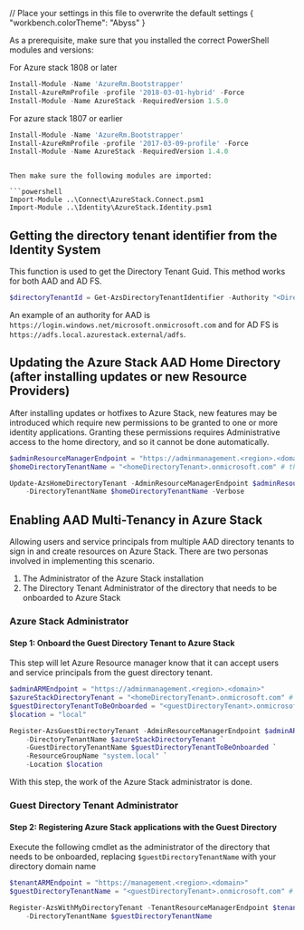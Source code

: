 // Place your settings in this file to overwrite the default settings
{
    "workbench.colorTheme": "Abyss"
}

As a prerequisite, make sure that you installed the correct PowerShell modules and versions:

For Azure stack 1808 or later

```powershell
Install-Module -Name 'AzureRm.Bootstrapper'
Install-AzureRmProfile -profile '2018-03-01-hybrid' -Force
Install-Module -Name AzureStack -RequiredVersion 1.5.0
```

For azure stack 1807 or earlier

```powershell
Install-Module -Name 'AzureRm.Bootstrapper'
Install-AzureRmProfile -profile '2017-03-09-profile' -Force
Install-Module -Name AzureStack -RequiredVersion 1.4.0
```

```

Then make sure the following modules are imported:

```powershell
Import-Module ..\Connect\AzureStack.Connect.psm1
Import-Module ..\Identity\AzureStack.Identity.psm1
```

## Getting the directory tenant identifier from the Identity System

This function is used to get the Directory Tenant Guid. This method works for both AAD and AD FS.

```powershell
$directoryTenantId = Get-AzsDirectoryTenantIdentifier -Authority "<DirectoryTenantUrl>"
```

An example of an authority for AAD is `https://login.windows.net/microsoft.onmicrosoft.com`
and for AD FS is `https://adfs.local.azurestack.external/adfs`.

## Updating the Azure Stack AAD Home Directory (after installing updates or new Resource Providers)

After installing updates or hotfixes to Azure Stack, new features may be introduced which require new permissions to be
granted to one or more identity applications. Granting these permissions requires Administrative access to the
home directory, and so it cannot be done automatically.

```powershell
$adminResourceManagerEndpoint = "https://adminmanagement.<region>.<domain>"
$homeDirectoryTenantName = "<homeDirectoryTenant>.onmicrosoft.com" # this is the primary tenant Azure Stack is registered to

Update-AzsHomeDirectoryTenant -AdminResourceManagerEndpoint $adminResourceManagerEndpoint `
    -DirectoryTenantName $homeDirectoryTenantName -Verbose
```

## Enabling AAD Multi-Tenancy in Azure Stack

Allowing users and service principals from multiple AAD directory tenants to sign in and create resources on Azure Stack.
There are two personas involved in implementing this scenario.

1. The Administrator of the Azure Stack installation
1. The Directory Tenant Administrator of the directory that needs to be onboarded to Azure Stack

### Azure Stack Administrator

#### Step 1: Onboard the Guest Directory Tenant to Azure Stack

This step will let Azure Resource manager know that it can accept users and service principals from the guest directory tenant.

```powershell
$adminARMEndpoint = "https://adminmanagement.<region>.<domain>"
$azureStackDirectoryTenant = "<homeDirectoryTenant>.onmicrosoft.com" # this is the primary tenant Azure Stack is registered to
$guestDirectoryTenantToBeOnboarded = "<guestDirectoryTenant>.onmicrosoft.com" # this is the new tenant that needs to be onboarded to Azure Stack
$location = "local"

Register-AzsGuestDirectoryTenant -AdminResourceManagerEndpoint $adminARMEndpoint `
    -DirectoryTenantName $azureStackDirectoryTenant `
    -GuestDirectoryTenantName $guestDirectoryTenantToBeOnboarded `
    -ResourceGroupName "system.local" `
    -Location $location
```

With this step, the work of the Azure Stack administrator is done.

### Guest Directory Tenant Administrator

#### Step 2: Registering Azure Stack applications with the Guest Directory

Execute the following cmdlet as the administrator of the directory that needs to be onboarded, replacing ```$guestDirectoryTenantName``` with your directory domain name

```powershell
$tenantARMEndpoint = "https://management.<region>.<domain>"
$guestDirectoryTenantName = "<guestDirectoryTenant>.onmicrosoft.com" # this is the new tenant that needs to be onboarded to Azure Stack

Register-AzsWithMyDirectoryTenant -TenantResourceManagerEndpoint $tenantARMEndpoint `
    -DirectoryTenantName $guestDirectoryTenantName
```
